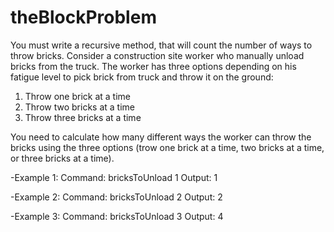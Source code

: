 # theBlockProblem
You must write a recursive method, that will count the
number of ways to throw bricks. Consider a construction site worker who manually
unload bricks from the truck. The worker has three options depending on his fatigue level
to pick brick from truck and throw it on the ground:
  1. Throw one brick at a time
  2. Throw two bricks at a time
  3. Throw three bricks at a time

You need to calculate how many different ways the worker can throw the bricks using the
three options (trow one brick at a time, two bricks at a time, or three bricks at a time).

-Example 1:
  Command: bricksToUnload 1
  Output: 1

-Example 2:
  Command: bricksToUnload 2
  Output: 2

-Example 3:
  Command: bricksToUnload 3
  Output: 4
